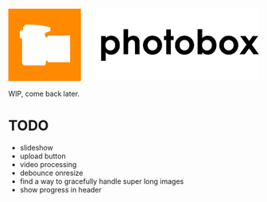 ![logo](photobox-logo-black.png)

WIP, come back later.

# TODO
* slideshow
* upload button
* video processing
* debounce onresize
* find a way to gracefully handle super long images
* show progress in header
